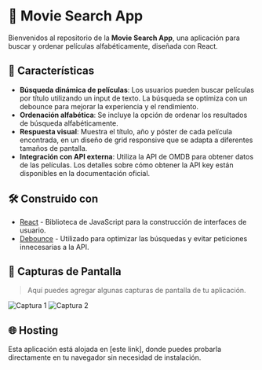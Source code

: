 # 🎥 Movie Search App

Bienvenidos al repositorio de la **Movie Search App**, una aplicación para buscar y ordenar películas alfabéticamente, diseñada con React.

## 🚀 Características

- **Búsqueda dinámica de películas**: Los usuarios pueden buscar películas por título utilizando un input de texto. La búsqueda se optimiza con un debounce para mejorar la experiencia y el rendimiento.
- **Ordenación alfabética**: Se incluye la opción de ordenar los resultados de búsqueda alfabéticamente.
- **Respuesta visual**: Muestra el título, año y póster de cada película encontrada, en un diseño de grid responsive que se adapta a diferentes tamaños de pantalla.
- **Integración con API externa**: Utiliza la API de OMDB para obtener datos de las películas. Los detalles sobre cómo obtener la API key están disponibles en la documentación oficial.

## 🛠️ Construido con

- [React](https://es.reactjs.org/) - Biblioteca de JavaScript para la construcción de interfaces de usuario.
- [Debounce](https://www.npmjs.com/package/just-debounce-it) - Utilizado para optimizar las búsquedas y evitar peticiones innecesarias a la API.

## 📸 Capturas de Pantalla

> Aquí puedes agregar algunas capturas de pantalla de tu aplicación.

![Captura 1](https://github.com/DivorcedLance/movie-search-app/assets/104219610/2e17a791-43a6-4051-8dea-7510b400e3a5)
![Captura 2](https://github.com/DivorcedLance/movie-search-app/assets/104219610/c3fd8563-9cdd-42a8-9220-94ab4db2661b)

## 🌐 Hosting

Esta aplicación está alojada en [este link], donde puedes probarla directamente en tu navegador sin necesidad de instalación.
